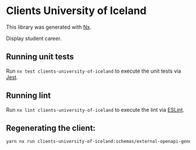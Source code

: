 # Clients University of Iceland

This library was generated with [Nx](https://nx.dev).

Display student career.

## Running unit tests

Run `nx test clients-university-of-iceland` to execute the unit tests via [Jest](https://jestjs.io).

## Running lint

Run `nx lint clients-university-of-iceland` to execute the lint via [ESLint](https://eslint.org/).

## Regenerating the client:

```sh
yarn nx run clients-university-of-iceland:schemas/external-openapi-generator
```
